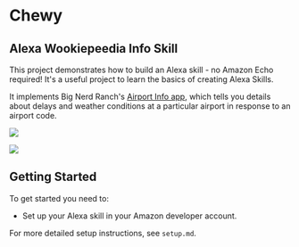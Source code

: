 # Chewy
## Alexa Wookiepeedia Info Skill

This project demonstrates how to build an Alexa skill - no Amazon Echo required! It's a useful project to learn the basics of creating Alexa Skills.

It implements Big Nerd Ranch's [Airport Info app](https://github.com/bignerdranch/alexa-airportinfo), which tells you details about delays and weather conditions at a particular airport in response to an airport code.


![](http://img3.wikia.nocookie.net/__cb23/starwars/images/8/89/Wiki-wordmark.png)

![](https://cdn.gomix.com/681cc882-059d-4b05-a1f6-6cbc099cc79c%2FalexaSkillGIF.gif)


## Getting Started
To get started you need to:
- Set up your Alexa skill in your Amazon developer account.

For more detailed setup instructions, see `setup.md`.